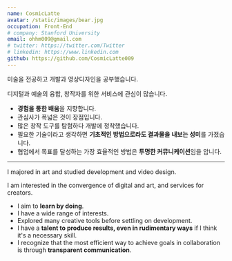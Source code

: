 ```yaml
---
name: CosmicLatte
avatar: /static/images/bear.jpg
occupation: Front-End
# company: Stanford University
email: ohhm009@gmail.com
# twitter: https://twitter.com/Twitter
# linkedin: https://www.linkedin.com
github: https://github.com/CosmicLatte009
---
```


미술을 전공하고 개발과 영상디자인을 공부했습니다.

디지털과 예술의 융합, 창작자를 위한 서비스에 관심이 많습니다.

- **경험을 통한 배움**을 지향합니다.
- 관심사가 폭넓은 것이 장점입니다.
- 많은 창작 도구를 탐험하다 개발에 정착했습니다.
- 필요한 기술이라고 생각하면 **기초적인 방법으로라도 결과물을 내보는 성미**를 가졌습니다.
- 협업에서 목표를 달성하는 가장 효율적인 방법은 **투명한 커뮤니케이션**임을 압니다.

---

I majored in art and studied development and video design.

I am interested in the convergence of digital and art, and services for creators.

- I aim to **learn by doing**.
- I have a wide range of interests.
- Explored many creative tools before settling on development.
- I have a **talent to produce results, even in rudimentary ways** if I think it's a necessary skill.
- I recognize that the most efficient way to achieve goals in collaboration is through **transparent communication**.
